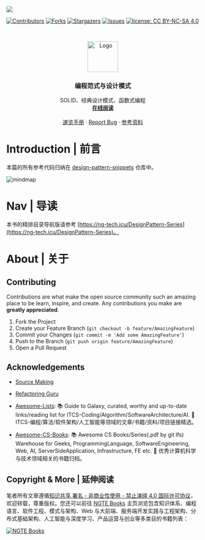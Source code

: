 ![](https://cdn-images-1.medium.com/max/2000/1*Vv0HNvRhU0ihKVaBIpDUww.jpeg)

[![Contributors][contributors-shield]][contributors-url]
[![Forks][forks-shield]][forks-url]
[![Stargazers][stars-shield]][stars-url]
[![Issues][issues-shield]][issues-url]
[![license: CC BY-NC-SA 4.0](https://img.shields.io/badge/license-CC%20BY--NC--SA%204.0-lightgrey.svg)][license-url]

<!-- PROJECT LOGO -->
<br />
<p align="center">
  <a href="https://github.com/wx-chevalier/DesignPattern-Series">
    <img src="https://s2.ax1x.com/2020/01/06/lr21MT.png" alt="Logo" width="80" height="80">
  </a>

  <h3 align="center">编程范式与设计模式</h3>

  <p align="center">
    SOLID、经典设计模式、函数式编程
    <br />
    <a href="https://github.com/wx-chevalier/DesignPattern-Series"><strong>在线阅读</strong></a>
    <br />
    <br />
    <a href="https://github.com/wx-chevalier/DesignPattern-Series">速览手册</a>
    ·
    <a href="https://github.com/wx-chevalier/DesignPattern-Series/issues">Report Bug</a>
    ·
    <a href="https://github.com/wx-chevalier/DesignPattern-Series/issues">参考资料</a>
  </p>
</p>

<!-- ABOUT THE PROJECT -->

# Introduction | 前言

本篇的所有参考代码归纳在 [design-pattern-snippets](https://github.com/wx-chevalier/design-pattern-snippets) 仓库中。

![mindmap](https://i.postimg.cc/Jz4vvTrm/image.png)

# Nav | 导读

本书的精排目录导航版请参考 [https://ng-tech.icu/DesignPattern-Series](https://ng-tech.icu/DesignPattern-Series)。

# About | 关于

<!-- CONTRIBUTING -->

## Contributing

Contributions are what make the open source community such an amazing place to be learn, inspire, and create. Any contributions you make are **greatly appreciated**.

1. Fork the Project
2. Create your Feature Branch (`git checkout -b feature/AmazingFeature`)
3. Commit your Changes (`git commit -m 'Add some AmazingFeature'`)
4. Push to the Branch (`git push origin feature/AmazingFeature`)
5. Open a Pull Request

<!-- ACKNOWLEDGEMENTS -->

## Acknowledgements

- [Source Making](https://sourcemaking.com/design_patterns/)

- [Refactoring Guru](https://refactoringguru.cn/design-patterns/factory-method)

- [Awesome-Lists](https://github.com/wx-chevalier/Awesome-Lists): 📚 Guide to Galaxy, curated, worthy and up-to-date links/reading list for ITCS-Coding/Algorithm/SoftwareArchitecture/AI. 💫 ITCS-编程/算法/软件架构/人工智能等领域的文章/书籍/资料/项目链接精选。

- [Awesome-CS-Books](https://github.com/wx-chevalier/Awesome-CS-Books): :books: Awesome CS Books/Series(.pdf by git lfs) Warehouse for Geeks, ProgrammingLanguage, SoftwareEngineering, Web, AI, ServerSideApplication, Infrastructure, FE etc. :dizzy: 优秀计算机科学与技术领域相关的书籍归档。

## Copyright & More | 延伸阅读

笔者所有文章遵循[知识共享 署名 - 非商业性使用 - 禁止演绎 4.0 国际许可协议](https://creativecommons.org/licenses/by-nc-nd/4.0/deed.zh)，欢迎转载，尊重版权。您还可以前往 [NGTE Books](https://ng-tech.icu/books/) 主页浏览包含知识体系、编程语言、软件工程、模式与架构、Web 与大前端、服务端开发实践与工程架构、分布式基础架构、人工智能与深度学习、产品运营与创业等多类目的书籍列表：

[![NGTE Books](https://s2.ax1x.com/2020/01/18/19uXtI.png)](https://ng-tech.icu/books/)

<!-- MARKDOWN LINKS & IMAGES -->
<!-- https://www.markdownguide.org/basic-syntax/#reference-style-links -->

[contributors-shield]: https://img.shields.io/github/contributors/wx-chevalier/DesignPattern-Series.svg?style=flat-square
[contributors-url]: https://github.com/wx-chevalier/DesignPattern-Series/graphs/contributors
[forks-shield]: https://img.shields.io/github/forks/wx-chevalier/DesignPattern-Series.svg?style=flat-square
[forks-url]: https://github.com/wx-chevalier/DesignPattern-Series/network/members
[stars-shield]: https://img.shields.io/github/stars/wx-chevalier/DesignPattern-Series.svg?style=flat-square
[stars-url]: https://github.com/wx-chevalier/DesignPattern-Series/stargazers
[issues-shield]: https://img.shields.io/github/issues/wx-chevalier/DesignPattern-Series.svg?style=flat-square
[issues-url]: https://github.com/wx-chevalier/DesignPattern-Series/issues
[license-shield]: https://img.shields.io/github/license/wx-chevalier/DesignPattern-Series.svg?style=flat-square
[license-url]: https://github.com/wx-chevalier/DesignPattern-Series/blob/master/LICENSE.txt
